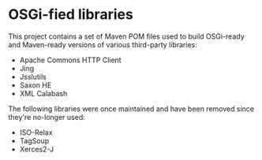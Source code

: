 OSGi-fied libraries
===================

This project contains a set of Maven POM files used to build OSGi-ready and Maven-ready versions of various third-party libraries:

 - Apache Commons HTTP Client
 - Jing
 - Jsslutils
 - Saxon HE
 - XML Calabash


The following libraries were once maintained and have been removed since they're no-longer used:

 - ISO-Relax
 - TagSoup
 - Xerces2-J
